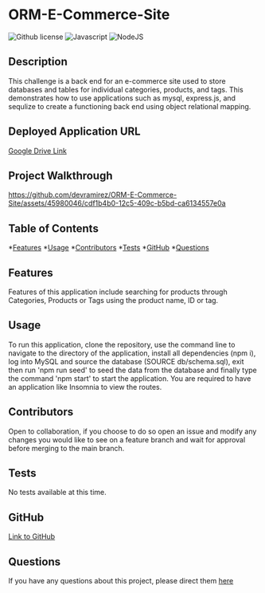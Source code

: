 # ORM-E-Commerce-Site


![Github license](https://img.shields.io/badge/license-MIT-blue.svg)
![Javascript](https://img.shields.io/badge/JavaScript-F7DF1E?style=for-the-badge&logo=javascript&logoColor=black)
![NodeJS](https://img.shields.io/badge/node.js-6DA55F?style=for-the-badge&logo=node.js&logoColor=white)
## Description

This challenge is a back end for an e-commerce site used to store databases and tables for individual categories, products, and tags. This demonstrates how to use applications such as mysql, express.js, and sequlize to create a functioning back end using object relational mapping.

## Deployed Application URL
[Google Drive Link](https://drive.google.com/file/d/1zczYLx9mRoovpQehLXfXRHR9m7e3M1_j/view)

## Project Walkthrough



https://github.com/devramirez/ORM-E-Commerce-Site/assets/45980046/cdf1b4b0-12c5-409c-b5bd-ca6134557e0a



## Table of Contents
*[Features](#features)
*[Usage](#usage)
*[Contributors](#contributors)
*[Tests](#tests)
*[GitHub](#user)
*[Questions](#email)

## Features
Features of this application include searching for products through Categories, Products or Tags using the product name, ID or tag.
## Usage

To run this application, clone the repository, use the command line to navigate to the directory of the application, install all dependencies (npm i), log into MySQL and source the database (SOURCE db/schema.sql), exit then run 'npm run seed' to seed the data from the database and finally type the command 'npm start' to start the application. You are required to have an application like Insomnia to view the routes. 

## Contributors
Open to collaboration, if you choose to do so open an issue and modify any changes you would like to see on a feature branch and wait for approval before merging to the main branch.

## Tests
No tests available at this time.


## GitHub
[Link to GitHub](https://github.com/devramirez)
## Questions
If you have any questions about this project, please direct them [here](mailto:aramirezdev1@gmail.com)
